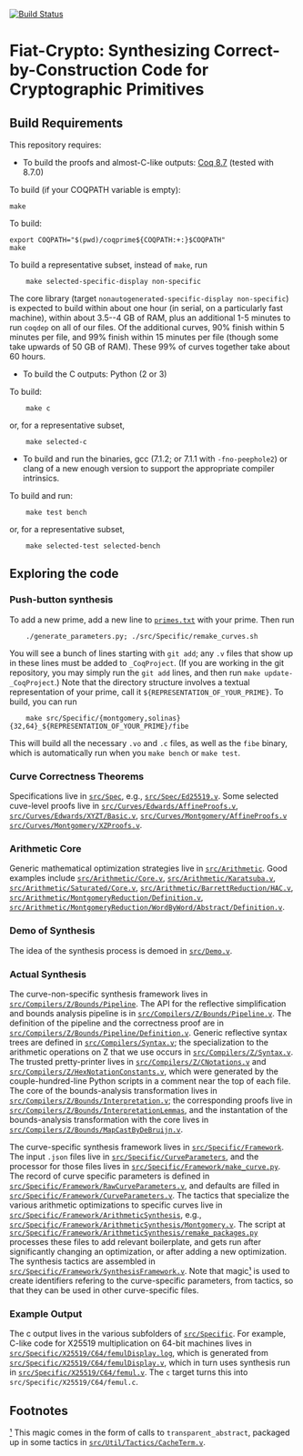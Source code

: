 [![Build Status](https://api.travis-ci.org/mit-plv/fiat-crypto.png?branch=master)](https://travis-ci.org/mit-plv/fiat-crypto)

Fiat-Crypto: Synthesizing Correct-by-Construction Code for Cryptographic Primitives
=====

Build Requirements
-----
This repository requires:
- To build the proofs and almost-C-like outputs: [Coq 8.7](https://github.com/coq/coq/releases/tag/V8.7.0) (tested with 8.7.0)

To build (if your COQPATH variable is empty):

	make

To build:

	export COQPATH="$(pwd)/coqprime${COQPATH:+:}$COQPATH"
	make

To build a representative subset, instead of `make`, run

        make selected-specific-display non-specific

The core library (target `nonautogenerated-specific-display non-specific`) is expected to build within about one hour (in serial, on a particularly fast machine), within about 3.5--4 GB of RAM, plus an additional 1-5 minutes to run `coqdep` on all of our files.  Of the additional curves, 90% finish within 5 minutes per file, and 99% finish within 15 minutes per file (though some take upwards of 50 GB of RAM).  These 99% of curves together take about 60 hours.

- To build the C outputs: Python (2 or 3)

To build:

        make c

or, for a representative subset,

        make selected-c
	
- To build and run the binaries, gcc (7.1.2; or 7.1.1 with `-fno-peephole2`) or clang of a new enough version to support the appropriate compiler intrinsics.

To build and run:

        make test bench

or, for a representative subset,

        make selected-test selected-bench
	
Exploring the code
-----

### Push-button synthesis

To add a new prime, add a new line to [`primes.txt`](https://github.com/mit-plv/fiat-crypto/blob/master/primes.txt) with your prime.  Then run

        ./generate_parameters.py; ./src/Specific/remake_curves.sh
	
You will see a bunch of lines starting with `git add`; any `.v` files that show up in these lines must be added to `_CoqProject`.  (If you are working in the git repository, you may simply run the `git add` lines, and then run `make update-_CoqProject`.)  Note that the directory structure involves a textual representation of your prime, call it `${REPRESENTATION_OF_YOUR_PRIME}`.  To build, you can run

        make src/Specific/{montgomery,solinas}{32,64}_${REPRESENTATION_OF_YOUR_PRIME}/fibe

This will build all the necessary `.vo` and `.c` files, as well as the `fibe` binary, which is automatically run when you `make bench` or `make test`.

### Curve Correctness Theorems

Specifications live in [`src/Spec`](./src/Spec), e.g., [`src/Spec/Ed25519.v`](./src/Spec/Ed25519.v).
Some selected cuve-level proofs live in [`src/Curves/Edwards/AffineProofs.v`](./src/Curves/Edwards/AffineProofs.v), [`src/Curves/Edwards/XYZT/Basic.v`](./src/Curves/Edwards/XYZT/Basic.v), [`src/Curves/Montgomery/AffineProofs.v`](./src/Curves/Montgomery/AffineProofs.v) [`src/Curves/Montgomery/XZProofs.v`](src/Curves/Montgomery/XZProofs.v).

### Arithmetic Core

Generic mathematical optimization strategies live in [`src/Arithmetic`](./src/Arithmetic).  Good examples include [`src/Arithmetic/Core.v`](src/Arithmetic/Core.v), [`src/Arithmetic/Karatsuba.v`](src/Arithmetic/Karatsuba.v), [`src/Arithmetic/Saturated/Core.v`](./src/Arithmetic/Saturated/Core.v), [`src/Arithmetic/BarrettReduction/HAC.v`](./src/Arithmetic/BarrettReduction/HAC.v), [`src/Arithmetic/MontgomeryReduction/Definition.v`](./src/Arithmetic/MontgomeryReduction/Definition.v), [`src/Arithmetic/MontgomeryReduction/WordByWord/Abstract/Definition.v`](./src/Arithmetic/MontgomeryReduction/WordByWord/Abstract/Definition.v).

### Demo of Synthesis

The idea of the synthesis process is demoed in [`src/Demo.v`](./src/Demo.v).

### Actual Synthesis

The curve-non-specific synthesis framework lives in [`src/Compilers/Z/Bounds/Pipeline`](./src/Compilers/Z/Bounds/Pipeline).  The API for the reflective simplification and bounds analysis pipeline is in [`src/Compilers/Z/Bounds/Pipeline.v`](./src/Compilers/Z/Bounds/Pipeline.v).  The definition of the pipeline and the correctness proof are in [`src/Compilers/Z/Bounds/Pipeline/Definition.v`](./src/Compilers/Z/Bounds/Pipeline/Definition.v).  Generic reflective syntax trees are defined in [`src/Compilers/Syntax.v`](./src/Compilers/Syntax.v); the specialization to the arithmetic operations on Z that we use occurs in [`src/Compilers/Z/Syntax.v`](./src/Compilers/Z/Syntax.v).  The trusted pretty-printer lives in [`src/Compilers/Z/CNotations.v`](./src/Compilers/Z/CNotations.v) and [`src/Compilers/Z/HexNotationConstants.v`](./src/Compilers/Z/HexNotationConstants.v), which were generated by the couple-hundred-line Python scripts in a comment near the top of each file.  The core of the bounds-analysis transformation lives in [`src/Compilers/Z/Bounds/Interpretation.v`](./src/Compilers/Z/Bounds/Interpretation.v); the corresponding proofs live in [`src/Compilers/Z/Bounds/InterpretationLemmas`](./src/Compilers/Z/Bounds/InterpretationLemmas), and the instantation of the bounds-analysis transformation with the core lives in [`src/Compilers/Z/Bounds/MapCastByDeBruijn.v`](./src/Compilers/Z/Bounds/MapCastByDeBruijn.v).

The curve-specific synthesis framework lives in [`src/Specific/Framework`](./src/Specific/Framework).  The input `.json` files live in [`src/Specific/CurveParameters`](./src/Specific/CurveParameters), and the processor for those files lives in [`src/Specific/Framework/make_curve.py`](./src/Specific/Framework/make_curve.py).  The record of curve specific parameters is defined in [`src/Specific/Framework/RawCurveParameters.v`](./src/Specific/Framework/RawCurveParameters.v), and defaults are filled in [`src/Specific/Framework/CurveParameters.v`](src/Specific/Framework/CurveParameters.v).  The tactics that specialize the various arithmetic optimizations to specific curves live in [`src/Specific/Framework/ArithmeticSynthesis`](./src/Specific/Framework/ArithmeticSynthesis), e.g., [`src/Specific/Framework/ArithmeticSynthesis/Montgomery.v`](./src/Specific/Framework/ArithmeticSynthesis/Montgomery.v).  The script at [`src/Specific/Framework/ArithmeticSynthesis/remake_packages.py`](./src/Specific/Framework/ArithmeticSynthesis/remake_packages.py) processes these files to add relevant boilerplate, and gets run after significantly changing an optimization, or after adding a new optimization.  The synthesis tactics are assembled in [`src/Specific/Framework/SynthesisFramework.v`](./src/Specific/Framework/SynthesisFramework.v).  Note that magic<a name="magic-ref">[¹](#magic)</a> is used to create identifiers refering to the curve-specific parameters, from tactics, so that they can be used in other curve-specific files.

### Example Output

The c output lives in the various subfolders of [`src/Specific`](./src/Specific).  For example, C-like code for X25519 multiplication on 64-bit machines lives in [`src/Specific/X25519/C64/femulDisplay.log`](./src/Specific/X25519/C64/femulDisplay.log), which is generated from [`src/Specific/X25519/C64/femulDisplay.v`](./src/Specific/X25519/C64/femulDisplay.v), which in turn uses synthesis run in [`src/Specific/X25519/C64/femul.v`](./src/Specific/X25519/C64/femul.v).  The `c` target turns this into `src/Specific/X25519/C64/femul.c`.

## Footnotes
<a name="magic">[¹](#magic-ref)</a> This magic comes in the form of calls to `transparent_abstract`, packaged up in some tactics in [`src/Util/Tactics/CacheTerm.v`](./src/Util/Tactics/CacheTerm.v).
